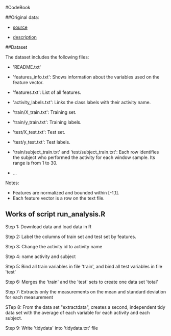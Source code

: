 #CodeBook


##Original data:

* [source](https://d396qusza40orc.cloudfront.net/getdata%2Fprojectfiles%2FUCI%20HAR%20Dataset.zip)

* [description](http://archive.ics.uci.edu/ml/datasets/Human+Activity+Recognition+Using+Smartphones)
 

##Dataset

The dataset includes the following files:

* 'README.txt'

* 'features_info.txt': Shows information about the variables used on the feature vector.

* 'features.txt': List of all features.

* 'activity_labels.txt': Links the class labels with their activity name.

* 'train/X_train.txt': Training set.

* 'train/y_train.txt': Training labels.

* 'test/X_test.txt': Test set.

* 'test/y_test.txt': Test labels.

* 'train/subject_train.txt' and 'test/subject_train.txt': Each row identifies the subject who performed the activity for each window sample. Its range is from 1 to 30. 

* ...

Notes: 

* Features are normalized and bounded within [-1,1].
* Each feature vector is a row on the text file.


## Works of script run_analysis.R

Step 1: Download data and load data in R

Step 2: Label the columns of train set and test set by features. 

Step 3: Change the activity id to activity name

Step 4: name activity and subject

Step 5: Bind all train variables in file 'train', and bind all test variables in file 'test'

Step 6: Merges the 'train' and the 'test' sets to create one data set 'total'

Step 7: Extracts only the measurements on the mean and standard deviation for each measurement

STep 8: From the data set "extractdata", creates a second, independent tidy data set with the average of each variable for each activity and each subject.

Step 9: Write 'tidydata' into 'tidydata.txt' file
